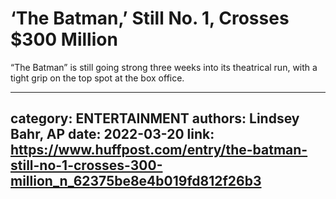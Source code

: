 # ‘The Batman,’ Still No. 1, Crosses $300 Million

“The Batman” is still going strong three weeks into its theatrical run, with a tight grip on the top spot at the box office.

---
category: ENTERTAINMENT
authors: Lindsey Bahr, AP
date: 2022-03-20
link: https://www.huffpost.com/entry/the-batman-still-no-1-crosses-300-million_n_62375be8e4b019fd812f26b3
---

